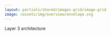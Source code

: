 ```yaml
---
layout: partials/shared/images-grid/image-grid
image: /assets/img/overview/envelope.svg
---
```


Layer 3 architecture
